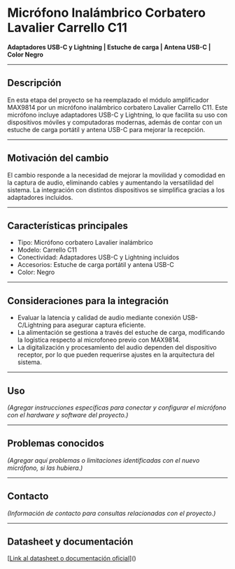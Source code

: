 # Micrófono Inalámbrico Corbatero Lavalier Carrello C11  
**Adaptadores USB-C y Lightning | Estuche de carga | Antena USB-C | Color Negro**

---

## Descripción

En esta etapa del proyecto se ha reemplazado el módulo amplificador MAX9814 por un micrófono inalámbrico corbatero Lavalier Carrello C11. Este micrófono incluye adaptadores USB-C y Lightning, lo que facilita su uso con dispositivos móviles y computadoras modernas, además de contar con un estuche de carga portátil y antena USB-C para mejorar la recepción.

---

## Motivación del cambio

El cambio responde a la necesidad de mejorar la movilidad y comodidad en la captura de audio, eliminando cables y aumentando la versatilidad del sistema. La integración con distintos dispositivos se simplifica gracias a los adaptadores incluidos.

---

## Características principales

- Tipo: Micrófono corbatero Lavalier inalámbrico  
- Modelo: Carrello C11  
- Conectividad: Adaptadores USB-C y Lightning incluidos  
- Accesorios: Estuche de carga portátil y antena USB-C  
- Color: Negro  

---

## Consideraciones para la integración

- Evaluar la latencia y calidad de audio mediante conexión USB-C/Lightning para asegurar captura eficiente.  
- La alimentación se gestiona a través del estuche de carga, modificando la logística respecto al microfoneo previo con MAX9814.  
- La digitalización y procesamiento del audio dependen del dispositivo receptor, por lo que pueden requerirse ajustes en la arquitectura del sistema.

---

## Uso

_(Agregar instrucciones específicas para conectar y configurar el micrófono con el hardware y software del proyecto.)_

---

## Problemas conocidos

_(Agregar aquí problemas o limitaciones identificadas con el nuevo micrófono, si las hubiera.)_

---

## Contacto

_(Información de contacto para consultas relacionadas con el proyecto.)_

---

## Datasheet y documentación

[[Link al datasheet o documentación oficial](https://www.google.com/aclk?sa=l&ai=DChsSEwje2LiD3qqOAxXmYkgAHfVXAOkYACICCAEQKhoCY2U&co=1&gclid=CjwKCAjw4K3DBhBqEiwAYtG_9I22OpsVQDeKP7Tq9bUXrjIhXF_CI6YarZAkb2zByMhh5JbpZobRUBoCe2QQAvD_BwE&category=acrcp_v1_48&sig=AOD64_2ie29cprJXj-1UQj4_E_JRnw-XPw&ctype=5&q=&ved=2ahUKEwiPpK-D3qqOAxUhAbkGHYwiKPUQ9aACKAB6BAgGEBM&adurl=)]()

